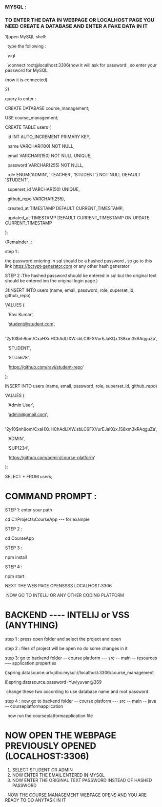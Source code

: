 ### 

### 

### MYSQL :

### 

### TO ENTER THE DATA IN WEBPAGE OR LOCALHOST PAGE YOU NEED CREATE A DATABASE AND ENTER A FAKE DATA IN IT 







1)open MySQL shell:



&nbsp;  type the following :

&nbsp;   \\sql

&nbsp;   \\connect root@localhost:3306(now it will ask for password , so enter your password for MySQL

(now it is connected)



2\)

query to enter :





CREATE DATABASE course\_management;

USE course\_management;





CREATE TABLE users (

&nbsp;   id INT AUTO\_INCREMENT PRIMARY KEY,

&nbsp;   name VARCHAR(100) NOT NULL,

&nbsp;   email VARCHAR(150) NOT NULL UNIQUE,

&nbsp;   password VARCHAR(255) NOT NULL,

&nbsp;   role ENUM('ADMIN', 'TEACHER', 'STUDENT') NOT NULL DEFAULT 'STUDENT',

&nbsp;   superset\_id VARCHAR(50) UNIQUE,

&nbsp;   github\_repo VARCHAR(255),

&nbsp;   created\_at TIMESTAMP DEFAULT CURRENT\_TIMESTAMP,

&nbsp;   updated\_at TIMESTAMP DEFAULT CURRENT\_TIMESTAMP ON UPDATE CURRENT\_TIMESTAMP

);







(Remainder ::

step 1 :

the password entering in sql should be a hashed password , so go to this link https://bcrypt-generator.com or any other hash generator 

STEP 2 :The hashed password should be entered in sql but the original text should be entered inn the original login page.)







3)INSERT INTO users (name, email, password, role, superset\_id, github\_repo)

VALUES (

&nbsp; 'Ravi Kumar',

&nbsp; 'student@student.com',

&nbsp; '$2y$10$nh8om/CxaHXuHChAdLlXW.sbLC6FXVurEJaKQx.1S8xm3kRAqguZa',

&nbsp; 'STUDENT',

&nbsp; 'STU5678',

&nbsp; 'https://github.com/ravi/student-repo'

);





INSERT INTO users (name, email, password, role, superset\_id, github\_repo)

VALUES (

&nbsp; 'Admin User',

&nbsp; 'admin@gmail.com',

&nbsp; '$2y$10$nh8om/CxaHXuHChAdLlXW.sbLC6FXVurEJaKQx.1S8xm3kRAqguZa',

&nbsp; 'ADMIN',

&nbsp; 'SUP1234',

&nbsp; 'https://github.com/admin/course-platform'

);



SELECT \* FROM users;









# COMMAND PROMPT :



STEP 1: enter your path

cd C:\\Projects\\CourseApp --- for example

STEP 2 :

cd CourseApp

STEP 3 :

npm install

STEP 4 :

npm start



NEXT THE WEB PAGE OPENSSSS LOCALHOST:3306

&nbsp;NOW GO TO INTELIJ OR ANY OTHER CODING PLATFORM



# BACKEND ---- INTELIJ or VSS (ANYTHING)





step 1 : press open folder and select the project and open 

step 2 : files of project will be open no do some changes in it 

step 3: go to backend folder -- course platform --- src -- main  -- resources --- application.properties



i)spring.datasource.url=jdbc:mysql://localhost:3306/course\_management

ii)spring.datasource.password=Yuviyuvan@369

&nbsp;change these two according to use database name and root password





step 4 : now go to backend folder -- course platform --- src -- main -- java -- courseplatformapplication



&nbsp;           now run the courseplatformapplication file



# NOW OPEN THE WEBPAGE PREVIOUSLY OPENED (LOCALHOST:3306)



1. SELECT STUDENT OR ADMIN
2. NOW ENTER THE EMAIL ENTERED IN MYSQL
3. NOW ENTER THE ORIGINAL TEXT PASSWORD INSTEAD OF HASHED PASSWORD







&nbsp;         NOW THE COURSE MANAGEMENT WEBPAGE OPENS AND YOU ARE READY TO DO ANYTASK IN IT








